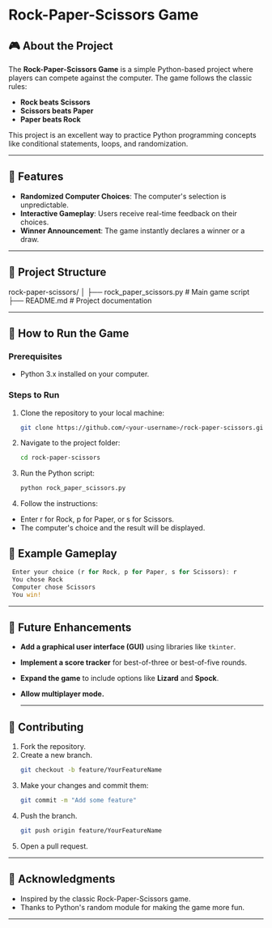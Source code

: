 # **Rock-Paper-Scissors Game**

## 🎮 **About the Project**
The **Rock-Paper-Scissors Game** is a simple Python-based project where players can compete against the computer. The game follows the classic rules:
- **Rock beats Scissors**
- **Scissors beats Paper**
- **Paper beats Rock**

This project is an excellent way to practice Python programming concepts like conditional statements, loops, and randomization.

---

## 🚀 **Features**
- **Randomized Computer Choices**: The computer's selection is unpredictable.
- **Interactive Gameplay**: Users receive real-time feedback on their choices.
- **Winner Announcement**: The game instantly declares a winner or a draw.

---

## 📂 **Project Structure**
rock-paper-scissors/ │ ├── rock_paper_scissors.py # Main game script ├── README.md # Project documentation

---

## 🔧 **How to Run the Game**
### **Prerequisites**
- Python 3.x installed on your computer.

### **Steps to Run**
1. Clone the repository to your local machine:
   ```bash
   git clone https://github.com/<your-username>/rock-paper-scissors.git
2. Navigate to the project folder:
   ```bash
   cd rock-paper-scissors
3. Run the Python script:
   ```bash
   python rock_paper_scissors.py
4. Follow the instructions:
- Enter r for Rock, p for Paper, or s for Scissors.
- The computer's choice and the result will be displayed.

## 📝 **Example Gameplay**
   ```rust
    Enter your choice (r for Rock, p for Paper, s for Scissors): r
    You chose Rock
    Computer chose Scissors
    You win!
   ```
---

## 🌟 **Future Enhancements**
- **Add a graphical user interface (GUI)** using libraries like `tkinter`.
- **Implement a score tracker** for best-of-three or best-of-five rounds.
- **Expand the game** to include options like **Lizard** and **Spock**.
- **Allow multiplayer mode.**

  ---

## 🤝 **Contributing**
1. Fork the repository.
2. Create a new branch.
   ```bash
   git checkout -b feature/YourFeatureName
3. Make your changes and commit them:
   ```bash
   git commit -m "Add some feature"
4. Push the branch.
   ```bash
   git push origin feature/YourFeatureName
5. Open a pull request.
   
---

## 🙌 **Acknowledgments**
- Inspired by the classic Rock-Paper-Scissors game.
- Thanks to Python's random module for making the game more fun.



---
